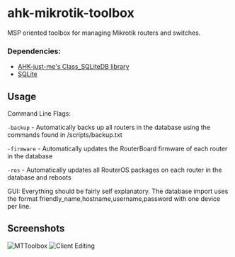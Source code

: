 # ahk-mikrotik-toolbox
MSP oriented toolbox for managing Mikrotik routers and switches.

### Dependencies: ###
- [AHK-just-me's Class_SQLiteDB library](https://github.com/AHK-just-me/Class_SQLiteDB)
- [SQLite](https://www.sqlite.org/download.html)

## Usage ##
Command Line Flags:

`-backup` - Automatically backs up all routers in the database using the commands found in /scripts/backup.txt

`-firmware` - Automatically updates the RouterBoard firmware of each router in the database

`-ros` - Automatically updates all RouterOS packages on each router in the database and reboots

GUI:
Everything should be fairly self explanatory. The database import uses the format friendly_name,hostname,username,password with one device per line.

## Screenshots ##
![MTToolbox](https://i.imgur.com/EaJ7dHd.png)
![Client Editing](https://i.imgur.com/k50qqrb.png)
